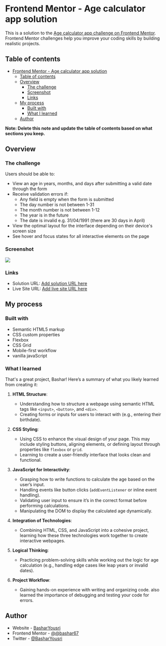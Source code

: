 # Frontend Mentor - Age calculator app solution

This is a solution to the [Age calculator app challenge on Frontend Mentor](https://www.frontendmentor.io/challenges/age-calculator-app-dF9DFFpj-Q). Frontend Mentor challenges help you improve your coding skills by building realistic projects.

## Table of contents

- [Frontend Mentor - Age calculator app solution](#frontend-mentor---age-calculator-app-solution)
  - [Table of contents](#table-of-contents)
  - [Overview](#overview)
    - [The challenge](#the-challenge)
    - [Screenshot](#screenshot)
    - [Links](#links)
  - [My process](#my-process)
    - [Built with](#built-with)
    - [What I learned](#what-i-learned)
  - [Author](#author)

**Note: Delete this note and update the table of contents based on what sections you keep.**

## Overview

### The challenge

Users should be able to:

- View an age in years, months, and days after submitting a valid date through the form
- Receive validation errors if:
  - Any field is empty when the form is submitted
  - The day number is not between 1-31
  - The month number is not between 1-12
  - The year is in the future
  - The date is invalid e.g. 31/04/1991 (there are 30 days in April)
- View the optimal layout for the interface depending on their device's screen size
- See hover and focus states for all interactive elements on the page

### Screenshot

![](./screenshot.jpg)

### Links

- Solution URL: [Add solution URL here](https://your-solution-url.com)
- Live Site URL: [Add live site URL here](https://your-live-site-url.com)

## My process

### Built with

- Semantic HTML5 markup
- CSS custom properties
- Flexbox
- CSS Grid
- Mobile-first workflow
- vanilla javaScript

### What I learned

That's a great project, Bashar! Here’s a summary of what you likely learned from creating it:

1. **HTML Structure**:

   - Understanding how to structure a webpage using semantic HTML tags like `<input>`, `<button>`, and `<div>`.
   - Creating forms or inputs for users to interact with (e.g., entering their birthdate).

2. **CSS Styling**:

   - Using CSS to enhance the visual design of your page. This may include styling buttons, aligning elements, or defining layout through properties like `flexbox` or `grid`.
   - Learning to create a user-friendly interface that looks clean and functional.

3. **JavaScript for Interactivity**:

   - Grasping how to write functions to calculate the age based on the user’s input.
   - Handling events like button clicks (`addEventListener` or inline event handling).
   - Validating user input to ensure it’s in the correct format before performing calculations.
   - Manipulating the DOM to display the calculated age dynamically.

4. **Integration of Technologies**:

   - Combining HTML, CSS, and JavaScript into a cohesive project, learning how these three technologies work together to create interactive webpages.

5. **Logical Thinking**:

   - Practicing problem-solving skills while working out the logic for age calculation (e.g., handling edge cases like leap years or invalid dates).

6. **Project Workflow**:
   - Gaining hands-on experience with writing and organizing code. also learned the importance of debugging and testing your code for errors.

## Author

- Website - [BasharYousri](https://bashar-portofolio.netlify.app/)
- Frontend Mentor - [@@bashar67](https://www.frontendmentor.io/profile/bashar67)
- Twitter - [@BasharYousri](https://twitter.com/BasharYousri?t=dPiOUfG_8LHD4cAlOlbSPw&s=35)
